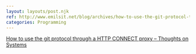 ```yaml
---
layout: layouts/post.njk
ref: http://www.emilsit.net/blog/archives/how-to-use-the-git-protocol-through-a-http-connect-proxy/
categories: Programming
---
```


[How to use the git protocol through a HTTP CONNECT proxy – Thoughts on Systems](http://www.emilsit.net/blog/archives/how-to-use-the-git-protocol-through-a-http-connect-proxy/)
